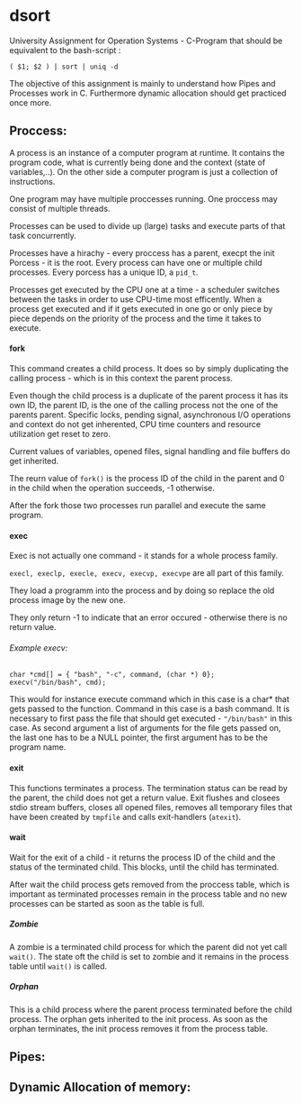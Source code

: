 # dsort
University Assignment for Operation Systems - C-Program that should be equivalent to the bash-script :

`( $1; $2 ) | sort | uniq -d`

The objective of this assignment is mainly to understand how Pipes and Processes work in C. Furthermore dynamic allocation 
should get practiced once more.

## Proccess:
A process is an instance of a computer program  at runtime. It contains the program code, what is currently being done and 
the context (state of variables,..). On the other side a computer program is just a collection of instructions.

One program may have multiple proccesses running. One proccess may consist of multiple threads. 

Processes can be used to divide up (large) tasks and execute parts of that task concurrently.

Processes have a hirachy - every proccess has a parent, execpt the init Porcess - it is the root. Every process can have
one or multiple child processes. Every porcess has a unique ID, a `pid_t`. 

Processes get executed by the CPU one at a time - a scheduler switches between the tasks in order to use CPU-time most 
efficently. When a process get executed and if it gets executed in one go or only piece by piece depends on the priority of 
the process and the time it takes to execute.

#### fork

This command creates a child process. It does so by simply duplicating the calling process - which is in this context the 
parent process. 

Even though the child process is a duplicate of the parent process it has its own ID, the parent ID, is the one of the 
calling process not the one of the parents parent. Specific locks, pending signal, asynchronous I/O operations and 
context do not get inherented, CPU time counters and resource utilization get reset to zero.

Current values of variables, opened files, signal handling and file buffers do get inherited.

The reurn value of `fork()` is the process ID of the child in the parent and 0 in the child when the operation succeeds, -1
otherwise.

After the fork those two processes run parallel and execute the same program.

#### exec

Exec is not actually one command - it stands for a whole process family. 

```execl, execlp, execle, execv, execvp, execvpe``` are all part of this family.

They load a programm into the process and by doing so replace the old process image by the new one.

They only return -1 to indicate that an error occured - otherwise there is no return value.

###### Example execv:

```
char *cmd[] = { "bash", "-c", command, (char *) 0};
execv("/bin/bash", cmd);
```

This would for instance execute command which in this case is a char* that gets passed to the function. Command in this case
is a bash command. It is necessary to first pass the file that should get executed - `"/bin/bash"` in this case. As second
argument a list of arguments for the file gets passed on, the last one has to be a NULL pointer, the first argument has to
be the program name.

#### exit

This functions terminates a process. The termination status can be read by the parent, the child does not get a return value.
Exit flushes and closees stdio stream buffers, closes all opened files, removes all temporary files that have been created by
`tmpfile` and calls exit-handlers (`atexit`).

#### wait

Wait for the exit of a child - it returns the process ID of the child and the status of the terminated child.  This blocks,
until the child has terminated. 

After wait the child process gets removed from the proccess table, which is important as terminated processes remain in the
process table and no new processes can be started as soon as the table is full.

##### Zombie

A zombie is a terminated child process for which the parent did not yet call `wait()`. The state oft the child is set to 
zombie and it remains in the process table until `wait()` is called.

##### Orphan

This is a child process where the parent process terminated before the child process. The orphan gets inherited to the init
process. As soon as the orphan terminates, the init process removes it from the process table.

## Pipes:


## Dynamic Allocation of memory:

